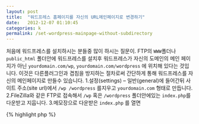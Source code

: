 ```yaml
---
layout: post
title:  "워드프레스 홈페이지를 자신의 URL메인페이지로 변경하기"
date:   2012-12-07 01:10:45
categories: k
permalink: /set-wordpress-mainpage-without-subdirectory
---
```


처음에 워드프레스를 설치하시는 분들중 많이 하시는 질문이.
FTP의 ``WWW``폴더나 ``public_html`` 폴더안에 워드프레스를 설치후 워드프레스가 자신의 도메인의 메인 페이지가 아닌
``yourdomain.com/wp``, ``yourdomain.com/wordpress`` 에 위치해 있다는 것입니다.
이것은 다른플러그인과 겹침을 방지하는 절차로써 간단하게 통해 워드프레스를 자신의 메인페이지로 만들수 있습니다.
1.설정(settings) – 일반(general)에 들어간뒤 사이트 주소(site url)에서 ``/wp /wordpress`` 를지우고 ``yourdomain.com`` 형태로 만듭니다.
2.FileZilla와 같은 FTP로 접속해서 ``/wp`` 혹은 ``/wordpress`` 폴더안에있는 ``index.php``를 다운받고 지웁니다.
3.메모장으로 다운받은 ``index.php`` 를 열면

{% highlight php %} 
<?php
/**
* Front to the WordPress application. This file doesn’t do anything, but loads
* wp-blog-header.php which does and tells WordPress to load the theme.
*
* @package WordPress
*/
/**
* Tells WordPress to load the WordPress theme and output it.
*
* @var bool
*/
define(‘WP_USE_THEMES’, true);
/** Loads the WordPress Environment and Template */
require(‘./wp-blog-header.php’);
{% endhighlight %}

이렇게 되어있을텐데요.
맨 마지막줄
``require(‘./wp-blog-header.php’);``
이것을 아까 바꾼 폴더 이름인 /wp를 하나 추가하여
``require(‘./wp/wp-blog-header.php’);``
이렇게 바꿉니다.
(워드프레스 코어가 ``/wp``가 아닌 ``/wordpress``에 설치되어 있는경우  ``require(‘./wordpress/wp-blog-header.php’);`` 바꾸시면 됩니다.)
4.저장하시고 FTP프로그램으로 Root디렉토리 (www, public_html같은 최상위 디렉토리)
에 올립니다.
그뒤 자신의 홈페이지 yourdomain.com 으로 접속하시면 위드프레스가 딱! 나오는것 보실겁니다.
